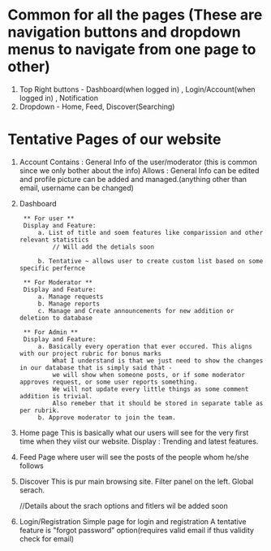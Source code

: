 # Common for all the pages (These are navigation buttons and dropdown menus to navigate from one page to other)
1. Top Right buttons - Dashboard(when logged in) , 
Login/Account(when logged in) , Notification
2. Dropdown - Home, Feed, Discover(Searching)

# Tentative Pages of our website


1. Account 
        Contains : General Info of the user/moderator (this is common since we only bother about the info)
        Allows : General Info can be edited and profile picture can be added and managed.(anything other than email, username can be changed)


2. Dashboard

        ** For user **
        Display and Feature:   
            a. List of title and soem features like comparission and other relevant statistics
                // Will add the detials soon

            b. Tentative ~ allows user to create custom list based on some specific perfernce

        ** For Moderator **
        Display and Feature:
            a. Manage requests 
            b. Manage reports
            c. Manage and Create announcements for new addition or deletion to database

        ** For Admin ** 
        Display and Feature:
            a. Basically every operation that ever occured. This aligns with our project rubric for bonus marks
                What I understand is that we just need to show the changes in our database that is simply said that - 
                we will show when someone posts, or if some moderator approves request, or some user reports something.
                We will not update every little things as some comment addition is trivial. 
                Also remeber that it should be stored in separate table as per rubrik.
            b. Approve moderator to join the team.


3. Home page
    This is basically what our users will see for the very first time when they viist our website.
    Display : Trending and latest features.


4. Feed
    Page where user will see the posts of the people whom he/she follows


5. Discover
    This is pur main browsing site.
    Filter panel on the left.
    Global serach.

    //Details about the srach options and fitlers wil be added soon

6. Login/Registration
    Simple page for login and registration
    A tentative feature is "forgot password" option(requires valid email if thus validity check for email)
